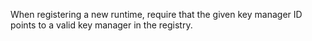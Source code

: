 When registering a new runtime, require that the given key manager ID points
to a valid key manager in the registry.